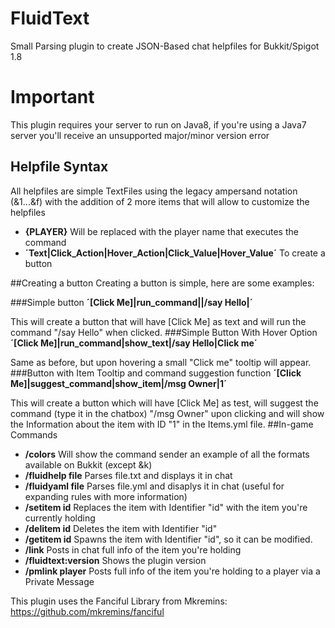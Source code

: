 # FluidText
Small Parsing plugin to create JSON-Based chat helpfiles for Bukkit/Spigot 1.8

# Important
This plugin requires your server to run on Java8, if you're using a Java7 server you'll receive an unsupported major/minor version error

## Helpfile Syntax

All helpfiles are simple TextFiles using the legacy ampersand notation (&1...&f) with the addition of 2 more items that will allow to customize the helpfiles

* **{PLAYER}** Will be replaced with the player name that executes the command
* **´Text|Click_Action|Hover_Action|Click_Value|Hover_Value´** To create a button

##Creating a button
Creating a button is simple, here are some examples:

###Simple button
**´[Click Me]|run_command||/say Hello|´**

This will create a button that will have [Click Me] as text and will run the command "/say Hello" when clicked.
###Simple Button With Hover Option
**´[Click Me]|run_command|show_text|/say Hello|Click me´**

Same as before, but upon hovering a small "Click me" tooltip will appear.
###Button with Item Tooltip and command suggestion function
**´[Click Me]|suggest_command|show_item|/msg Owner|1´**

This will create a button which will have [Click Me] as test, will suggest the command (type it in the chatbox) "/msg Owner" upon clicking and will show the Information about the item with ID "1" in the Items.yml file.
##In-game Commands

* **/colors** Will show the command sender an example of all the formats available on Bukkit (except &k)
* **/fluidhelp file** Parses file.txt and displays it in chat
* **/fluidyaml file** Parses file.yml and disaplys it in chat (useful for expanding rules with more information)
* **/setitem id** Replaces the item with Identifier "id" with the item you're currently holding
* **/delitem id** Deletes the item with Identifier "id"
* **/getitem id** Spawns the item with Identifier "id", so it can be modified.
* **/link** Posts in chat full info of the item you're holding
* **/fluidtext:version** Shows the plugin version
* **/pmlink player** Posts full info of the item you're holding to a player via a Private Message

This plugin uses the Fanciful Library from Mkremins: https://github.com/mkremins/fanciful
